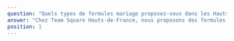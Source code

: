 ```yaml
---
question: "Quels types de formules mariage proposez-vous dans les Hauts-de-France ?"
answer: "Chez Team Square Hauts-de-France, nous proposons des formules mariage clé en main et sur-mesure. De la location simple de nos espaces à l'organisation complète (traiteur, animations, décoration), nous nous adaptons à vos envies et à votre budget pour créer le mariage de vos rêves."
position: 1
---
```

